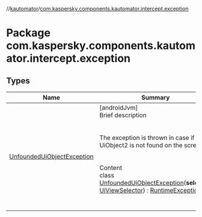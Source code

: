 //[kautomator](../index.md)/[com.kaspersky.components.kautomator.intercept.exception](index.md)



# Package com.kaspersky.components.kautomator.intercept.exception  


## Types  
  
|  Name|  Summary| 
|---|---|
| [UnfoundedUiObjectException](-unfounded-ui-object-exception/index.md)| [androidJvm]  <br>Brief description  <br><br><br>The exception is thrown in case if UiObject2 is not found on the screen<br><br>  <br>Content  <br>class [UnfoundedUiObjectException](-unfounded-ui-object-exception/index.md)(**selector**: [UiViewSelector](../com.kaspersky.components.kautomator.component.common.builders/-ui-view-selector/index.md)) : [RuntimeException](https://docs.oracle.com/javase/8/docs/api/java/lang/RuntimeException.html)  <br><br><br>

